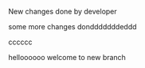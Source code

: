 New changes done by developer

some more changes dondddddddeddd


cccccc



helloooooo welcome to new branch
